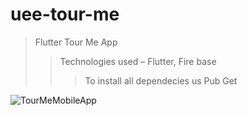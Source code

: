 # uee-tour-me
>Flutter Tour Me App
>>Technologies used – Flutter, Fire base
>>>To install all dependecies us Pub Get

![TourMeMobileApp](https://github.com/KOTTAGENVH/uee-tour-me/assets/87430226/7c028d2a-04bb-478c-9a98-da348ccb23fb)
